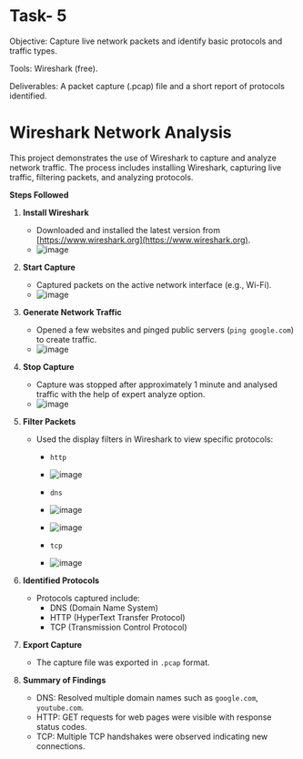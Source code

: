 # Task- 5

Objective: Capture live network packets and identify basic protocols and traffic types.


Tools: Wireshark (free).


Deliverables:  A packet capture (.pcap) file and a short report of protocols identified.

# Wireshark Network Analysis

This project demonstrates the use of Wireshark to capture and analyze network traffic. The process includes installing Wireshark, capturing live traffic, filtering packets, and analyzing protocols.

**Steps Followed**

1. **Install Wireshark**
   - Downloaded and installed the latest version from [https://www.wireshark.org](https://www.wireshark.org).
   - ![image](https://github.com/user-attachments/assets/ea8bfabe-ed5a-41b7-b95d-b88e9191d809)


2. **Start Capture**
   - Captured packets on the active network interface (e.g., Wi-Fi).
   - ![image](https://github.com/user-attachments/assets/1fe121a9-b6f5-4ea3-aa9f-9380efcd2298)


3. **Generate Network Traffic**
   - Opened a few websites and pinged public servers (`ping google.com`) to create traffic.
   - ![image](https://github.com/user-attachments/assets/b2a65474-dded-43d3-853b-87c75dc79135)


4. **Stop Capture**
   - Capture was stopped after approximately 1 minute and analysed traffic with the help of expert analyze option.
   - ![image](https://github.com/user-attachments/assets/f4c5f44d-22c9-4caa-bac1-1563a1fb83fe)

  
5. **Filter Packets**
   - Used the display filters in Wireshark to view specific protocols:
     - `http`
     - ![image](https://github.com/user-attachments/assets/7ad7791c-1dd2-45bb-995b-51aca260d017)

     - `dns`
     - ![image](https://github.com/user-attachments/assets/e2024b6b-5ad3-430c-b611-1afcf4232b6e)
     - ![image](https://github.com/user-attachments/assets/fc42e9be-a95a-4cbe-9f94-cf2de2418c34)


     - `tcp`
     - ![image](https://github.com/user-attachments/assets/5683189a-23a8-484a-b8be-7787a2c06835)


6. **Identified Protocols**
   - Protocols captured include:
     - DNS (Domain Name System)
     - HTTP (HyperText Transfer Protocol)
     - TCP (Transmission Control Protocol)

7. **Export Capture**
   - The capture file was exported in `.pcap` format.
   

8. **Summary of Findings**
   - DNS: Resolved multiple domain names such as `google.com`, `youtube.com`.
   - HTTP: GET requests for web pages were visible with response status codes.
   - TCP: Multiple TCP handshakes were observed indicating new connections.

